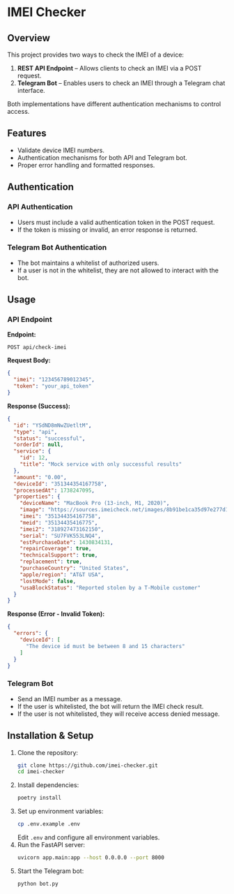 # IMEI Checker

## Overview
This project provides two ways to check the IMEI of a device:
1. **REST API Endpoint** – Allows clients to check an IMEI via a POST request.
2. **Telegram Bot** – Enables users to check an IMEI through a Telegram chat interface.

Both implementations have different authentication mechanisms to control access.

## Features
- Validate device IMEI numbers.
- Authentication mechanisms for both API and Telegram bot.
- Proper error handling and formatted responses.

## Authentication
### API Authentication
- Users must include a valid authentication token in the POST request.
- If the token is missing or invalid, an error response is returned.

### Telegram Bot Authentication
- The bot maintains a whitelist of authorized users.
- If a user is not in the whitelist, they are not allowed to interact with the bot.

## Usage
### API Endpoint
**Endpoint:**
```
POST api/check-imei
```
**Request Body:**
```json
{
  "imei": "123456789012345",
  "token": "your_api_token"
}
```
**Response (Success):**
```json
{
  "id": "YSdND8mNwZUetltM",
  "type": "api",
  "status": "successful",
  "orderId": null,
  "service": {
    "id": 12,
    "title": "Mock service with only successful results"
  },
  "amount": "0.00",
  "deviceId": "351344354167758",
  "processedAt": 1738247095,
  "properties": {
    "deviceName": "MacBook Pro (13-inch, M1, 2020)",
    "image": "https://sources.imeicheck.net/images/8b91be1ca35d97e277d12adece9b8cb1.png",
    "imei": "351344354167758",
    "meid": "35134435416775",
    "imei2": "318927473162150",
    "serial": "SU7FVK553LNQ4",
    "estPurchaseDate": 1430834131,
    "repairCoverage": true,
    "technicalSupport": true,
    "replacement": true,
    "purchaseCountry": "United States",
    "apple/region": "AT&T USA",
    "lostMode": false,
    "usaBlockStatus": "Reported stolen by a T-Mobile customer"
  }
}
```
**Response (Error - Invalid Token):**
```json
{
  "errors": {
    "deviceId": [
      "The device id must be between 8 and 15 characters"
    ]
  }
}
```

### Telegram Bot
- Send an IMEI number as a message.
- If the user is whitelisted, the bot will return the IMEI check result.
- If the user is not whitelisted, they will receive access denied message.

## Installation & Setup
1. Clone the repository:
   ```sh
   git clone https://github.com/imei-checker.git
   cd imei-checker
   ```
2. Install dependencies:
   ```sh
   poetry install
   ```
3. Set up environment variables:
   ```sh
   cp .env.example .env
   ```
   Edit `.env` and configure all environment variables.
4. Run the FastAPI server:
   ```sh
   uvicorn app.main:app --host 0.0.0.0 --port 8000
   ```
5. Start the Telegram bot:
   ```sh
   python bot.py
   ```


